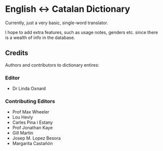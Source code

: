 # English <-> Catalan Dictionary

Currently, just a very basic, single-word translator.

I hope to add extra features, such as usage notes, genders etc. since there is a wealth of info in the database.

## Credits
Authors and contributors to dictionary entires:
### Editor
- Dr Linda Oxnard
### Contributing Editors
- Prof Max Wheeler
- Lou Hevly
- Carles Pina i Estany
- Prof Jonathan Kaye
- Gill Martin
- Josep M. Lopez Besora
- Margarita Castañón